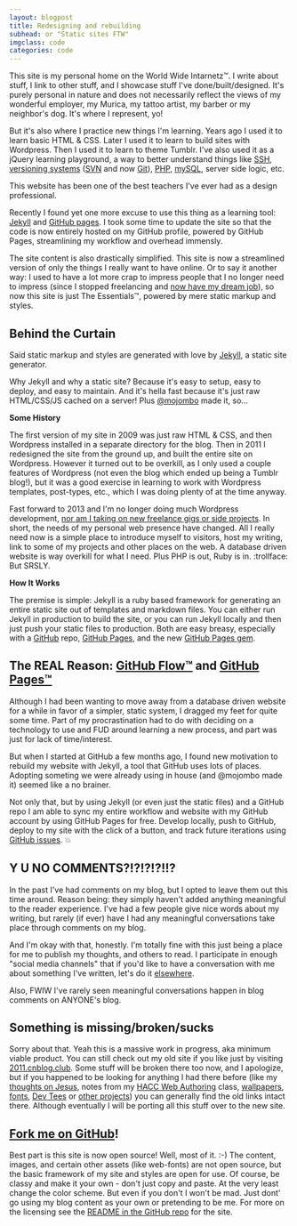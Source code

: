 ```yaml
---
layout: blogpost
title: Redesigning and rebuilding
subhead: or "Static sites FTW"
imgclass: code
categories: code
---
```


This site is my personal home on the World Wide Intarnetz™. I write about stuff, I link to other stuff, and I showcase stuff I've done/built/designed. It's purely personal in nature and does not necessarily reflect the views of my wonderful employer, my Murica, my tattoo artist, my barber or my neighbor's dog. It's where I represent, yo!

But it's also where I practice new things I'm learning. Years ago I used it to learn basic HTML & CSS. Later I used it to learn to build sites with Wordpress. Then I used it to learn to theme Tumblr. I've also used it as a jQuery learning playground, a way to better understand things like [SSH](http://en.wikipedia.org/wiki/Secure_Shell), [versioning systems](http://en.wikipedia.org/wiki/Source_Code_Control_System) ([SVN](http://en.wikipedia.org/wiki/Apache_Subversion) and now [Git](http://git-scm.com/)), [PHP](http://php.net/), [mySQL](http://www.mysql.com/), server side logic, etc.

This website has been one of the best teachers I've ever had as a design professional.

Recently I found yet one more excuse to use this thing as a learning tool: [Jekyll](http://jekyllrb.com/) and [GitHub pages](http://pages.github.com/). I took some time to update the site so that the code is now entirely hosted on my GitHub profile, powered by GitHub Pages, streamlining my workflow and overhead immensly.

The site content is also drastically simplified.  This site is now a streamlined version of only the things I really want to have online. Or to say it another way: I used to have a lot more crap to impress people that I no longer need to impress (since I stopped freelancing and [now have my dream job](https://github.com/blog/1522-joel-glovier-is-a-githubber)), so now this site is just The Essentials™, powered by mere static markup and styles.

## Behind the Curtain

Said static markup and styles are generated with love by [Jekyll](http://jekyllrb.com/), a static site generator.

Why Jekyll and why a static site? Because it's easy to setup, easy to deploy, and easy to maintain. And it's hella fast because it's just raw HTML/CSS/JS cached on a server! Plus [@mojombo](https://github.com/mojombo/) made it, so...

**Some History**

The first version of my site in 2009 was just raw HTML & CSS, and then Wordpress installed in a separate directory for the blog. Then in 2011 I redesigned the site from the ground up, and built the entire site on Wordpress. However it turned out to be overkill, as I only used a couple features of Wordpress (not even the blog which ended up being a Tumblr blog!), but it was a good exercise in learning to work with Wordpress templates, post-types, etc., which I was doing plenty of at the time anyway.

Fast forward to 2013 and I'm no longer doing much Wordpress development, [nor am I taking on new freelance gigs or side projects](https://github.com/blog/1522-joel-glovier-is-a-githubber). In short, the needs of my personal web presence have changed. All I really need now is a simple place to introduce myself to visitors, host my writing, link to some of my projects and other places on the web. A database driven website is way overkill for what I need. Plus PHP is out, Ruby is in. :trollface: But SRSLY.

**How It Works**

The premise is simple: Jekyll is a ruby based framework for generating an entire static site out of templates and markdown files. You can either run Jekyll in production to build the site, or you can run Jekyll locally and then just push your static files to production. Both are easy breasy, especially with a [GitHub](https://github.com/) repo, [GitHub Pages](http://pages.github.com/), and the new [GitHub Pages gem](https://github.com/blog/1581-cutting-the-github-pages-gem).

## The REAL Reason: [GitHub Flow™](http://scottchacon.com/2011/08/31/github-flow.html) and [GitHub Pages™](http://pages.github.com/)

Although I had been wanting to move away from a database driven website for a while in favor of a simpler, static system, I dragged my feet for quite some time. Part of my procrastination had to do with deciding on a technology to use and FUD around learning a new process, and part was just for lack of time/interest.

But when I started at GitHub a few months ago, I found new motivation to rebuild my website with Jekyll, a tool that GitHub uses lots of places. Adopting someting we were already using in house (and @mojombo made it) seemed like a no brainer.

Not only that, but by using Jekyll (or even just the static files) and a GitHub repo I am able to sync my entire workflow and website with my GitHub account by using GitHub Pages for free. Develop locally, push to GitHub, deploy to my site with the click of a button, and track future iterations using [GitHub issues](https://github.com/jglovier/jglovier.github.io/issues?state=open). :boom:

## Y U NO COMMENTS?!?!?!?!!?

In the past I've had comments on my blog, but I opted to leave them out this time around. Reason being: they simply haven't added anything meaningful to the reader experience. I've had a few people give nice words about my writing, but rarely (if ever) have I had any meaningful conversations take place through comments on my blog.

And I'm okay with that, honestly. I'm totally fine with this just being a place for me to publish my thoughts, and others to read. I participate in enough "social media channels" that if you'd like to have a conversation with me about something I've written, let's do it [elsewhere](/#elsewhere).

Also, FWIW I've rarely seen meaningful conversations happen in blog comments on ANYONE's blog.

## Something is missing/broken/sucks

Sorry about that. Yeah this is a massive work in progress, aka minimum viable product. You can still check out my old site if you like just by visiting [2011.cnblog.club](http://2011.cnblog.club). Some stuff will be broken there too now, and I apologize, but if you happened to be looking for anything I had there before (like my [thoughts on Jesus](http://2011.cnblog.club/good-news/), notes from my [HACC Web Authoring](http://2011.cnblog.club/hacc/web-authoring/) class, [wallpapers](http://2011.cnblog.club/wallpaper/), [fonts](http://2011.cnblog.club/fonts/dubfresh/), [Dev Tees](http://www.devte.es/) or [other projects](http://2011.cnblog.club/#projects-section)) you can generally find the old links intact there. Although eventually I will be porting all this stuff over to the new site.

## [Fork me on GitHub](https://github.com/jglovier/jglovier.github.io)!

Best part is this site is now open source! Well, most of it. :-) The content, images, and certain other assets (like web-fonts) are not open source, but the basic framework of my site and styles are open for use. Of course, be classy and make it your own - don't just copy and paste. At the very least change the color scheme. But even if you don't I won't be mad. Just dont' go using my blog content as your own or pretending to be me. For more on the licensing see the [README in the GitHub repo](https://github.com/jglovier/jglovier.github.io#jgloviergithubio-) for the site.

